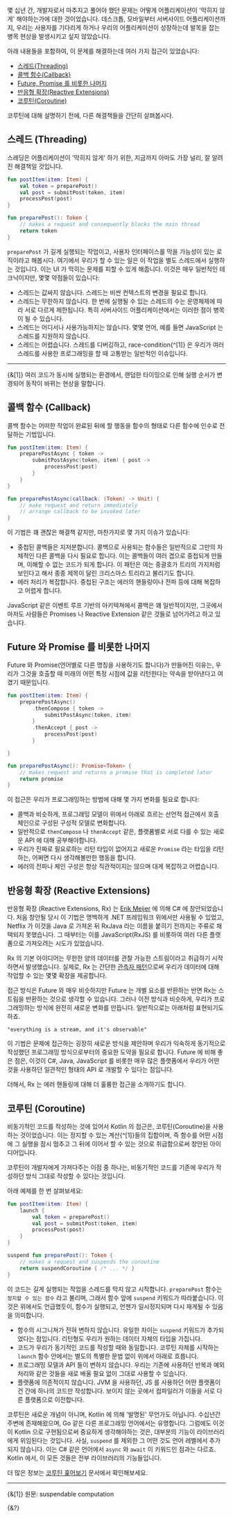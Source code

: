 몇 십년 간, 개발자로서 마추지고 풀어야 했던 문제는 어떻게 어플리케이션이 '막히지 않게' 해야하는가에 대한 것이었습니다.
데스크톱, 모바일부터 서버사이드 어플리케이션까지, 우리는 사용자를 기다리게 하거나 우리의 어플리케이션이 성장하는데 발목을 잡는 병목 현상을 발생시키고 싶지 않았습니다.

아래 내용들을 포함하여, 이 문제를 해결하는데 여러 가지 접근이 있었습니다:

- [스레드(Threading)](#스레드-Threading)
- [콜백 함수(Callback)](#콜백-함수-Callback)
- [Future, Promise 를 비롯한 나머지](#Future-와-Promise-를-비롯한-나머지)
- [반응형 확장(Reactive Extensions)](#반응형-확장-Reactive-Extensions)
- [코루틴(Coroutine)](#코루틴-Coroutine)

코루틴에 대해 설명하기 전에, 다른 해결책들을 간단히 살펴봅시다.

## 스레드 (Threading)
스레딩은 어플리케이션이 '막히지 않게' 하기 위한, 지금까지 아마도 가장 널리, 잘 알려진 해결책일 것입니다.

```kotlin
fun postItem(item: Item) {
    val token = preparePost()
    val post = submitPost(token, item)
    processPost(post)
}

fun preparePost(): Token {
    // makes a request and consequently blocks the main thread
    return token
}
```

`preparePost` 가 길게 실행되는 작업이고, 사용자 인터페이스를 막을 가능성이 있는 로직이라고 해봅시다. 
여기에서 우리가 할 수 있는 일은 이 작업을 별도 스레드에서 실행하는 것입니다.
이는 UI 가 막히는 문제를 피할 수 있게 해줍니다. 
이것은 매우 일반적인 테크닉이지만, 몇몇 약점들이 있습니다:

- 스레드는 값싸지 않습니다. 스레드는 비싼 컨텍스트의 변경을 필요로 합니다.
- 스레드는 무한하지 않습니다. 한 번에 실행될 수 있는 스레드의 수는 운영체제에 따라 서로 다르게 제한됩니다. 특히 서버사이드 어플리케이션에서는 이러한 점이 병목이 될 수 있습니다.
- 스레드는 어디서나 사용가능하지는 않습니다. 몇몇 언어, 예를 들면 JavaScript 는 스레드를 지원하지 않습니다.
- 스레드는 어렵습니다. 스레드를 디버깅하고, race-condition{^[1]} 은 우리가 여러 스레드를 사용한 프로그래밍을 할 때 고통받는 일반적인 이슈입니다.

---
{&[1]} 여러 코드가 동시에 실행되는 환경에서, 랜덤한 타이밍으로 인해 실행 순서가 변경되어 동작이 바뀌는 현상을 말합니다.

## 콜백 함수 (Callback)

콜백 함수는 어떠한 작업이 완료된 뒤에 할 행동을 함수의 형태로 다른 함수에 인수로 전달하는 기법입니다.

```kotlin
fun postItem(item: Item) {
    preparePostAsync { token ->
        submitPostAsync(token, item) { post ->
            processPost(post)
        }
    }
}

fun preparePostAsync(callback: (Token) -> Unit) {
    // make request and return immediately
    // arrange callback to be invoked later
}
```

이 기법은 꽤 괜찮은 해결책 같지만, 마찬가지로 몇 가지 이슈가 있습니다:

- 중첩된 콜백들은 지저분합니다. 콜백으로 사용되는 함수들은 일반적으로 그만의 자체적인 다른 콜백을 다시 필요로 합니다.
  이는 콜백들이 여러 겹으로 중첩되게 만들며, 이해할 수 없는 코드가 되게 합니다.
  이 패턴은 여는 중괄호가 트리의 가지처럼 보인다고 해서 종종 제목이 달린 크리스마스 트리라고 불리기도 합니다.
- 에러 처리가 복잡합니다. 중첩된 구조는 에러의 핸들링이나 전파 등에 대해 복잡하고 어렵게 합니다.

JavaScript 같은 이벤트 루프 기반의 아키텍쳐에서 콜백은 꽤 일반적이지만, 그곳에서 마저도 사람들은 Promises 나 Reactive Extension 같은 것들로 넘어가려고 하고 있습니다.  

## Future 와 Promise 를 비롯한 나머지

Future 와 Promise(언어별로 다른 명칭을 사용하기도 합니다)가 만들어진 이유는, 우리가 그것을 호출할 때 미래의 어떤 특정 시점에 값을 리턴한다는 약속을 받아낸다고 여겼기 때문입니다.
```kotlin
fun postItem(item: Item) {
    preparePostAsync()
        .thenCompose { token ->
            submitPostAsync(token, item)
        }
        .thenAccept { post ->
            processPost(post)
        }

}

fun preparePostAsync(): Promise<Token> {
    // makes request and returns a promise that is completed later
    return promise
}
```

이 접근은 우리가 프로그래밍하는 방법에 대해 몇 가지 변화를 필요로 합니다:

- 콜백과 비슷하게, 프로그래밍 모델이 위에서 아래로 흐르는 선언적 접근에서 호출 체인으로 구성된 구성적 모델로 변화합니다.
- 일반적으로 `thenCompose` 나 `thenAccept` 같은, 플랫폼별로 서로 다를 수 있는 새로운 API 에 대해 공부해야합니다.
- 우리가 진짜로 필요로하는 리턴 타입이 없어지고 새로운 `Promise` 라는 타입을 리턴하는, 어쩌면 다시 생각해볼만한 행동을 합니다.
- 에러의 전파나 체인 구성은 항상 직관적이지는 않으며 대게 복잡하고 어렵습니다.

## 반응형 확장 (Reactive Extensions)
반응형 확장 (Reactive Extensions, Rx) 는 [Erik Meijer](https://en.wikipedia.org/wiki/Erik_Meijer_(computer_scientist)) 에 의해 C# 에 창안되었습니다.
처음 창안될 당시 이 기법은 명백하게 .NET 프레임워크 위에서만 사용될 수 있었고, Netflix 가 이것을 Java 로 가져온 뒤 RxJava 라는 이름을 붙히기 전까지는 주류로 채택되지 못했습니다.
그 때부터는 이를 JavaScript(RxJS) 를 비롯하여 여러 다른 플랫폼으로 가져오려는 시도가 있었습니다.

Rx 의 기본 아이디어는 무한한 양의 데이터를 관찰 가능한 스트림이라고 취급하기 시작하면서 발생했습니다. 
실제로, Rx 는 간단한 [관측자 패턴](https://en.wikipedia.org/wiki/Observer_pattern)으로써 우리가 데이터에 대해 작업할 수 있는 몇몇 확장을 제공합니다.

접근 방식은 Future 와 매우 비슷하지만 Future 는 개별 요소를 반환하는 반면 Rx는 스트림을 반환하는 것으로 생각할 수 있습니다.
그러나 이전 방식과 비슷하게, 우리가 프로그래밍하는 방식에 완전히 새로운 변화를 만듭니다. 일반적으로는 아래처럼 표현되기도 하죠.

`"everything is a stream, and it's observable"`

이 기법은 문제에 접근하는 굉장히 새로운 방식을 제안하며 우리가 익숙하게 동기적으로 작성했던 프로그래밍 방식으로부터의 중요한 도약을 필요로 합니다.
Future 에 비해 좋은 점은, 이것이 C#, Java, JavaScript 를 비롯한 매우 많은 플랫폼에서 우리가 어떤 것을 사용하던 일관적인 형태의 API 로 개발할 수 있다는 점입니다.

더해서, Rx 는 에러 핸들링에 대해 더 훌륭한 접근을 소개하기도 합니다.

## 코루틴 (Coroutine)
비동기적인 코드를 작성하는 것에 있어서 Kotlin 의 접근은, 코루틴(Coroutine)을 사용하는 것이었습니다. 
이는 정지할 수 있는 계산{^[1]}들의 집합이며, 즉 함수를 어떤 시점에 그 실행을 잠시 멈추고 그 뒤에 이어서 할 수 있는 것으로 취급함으로써 창안된 아이디어입니다.

코루틴이 개발자에게 가져다주는 이점 중 하나는, 비동기적인 코드를 기존에 우리가 작성하던 방식 그대로 작성할 수 있다는 것입니다.

아래 예제를 한 번 살펴보세요:

```kotlin
fun postItem(item: Item) {
    launch {
        val token = preparePost()
        val post = submitPost(token, item)
        processPost(post)
    }
}

suspend fun preparePost(): Token {
    // makes a request and suspends the coroutine
    return suspendCoroutine { /* ... */ }
}
```

이 코드는 길게 실행되는 작업을 스레드를 막지 않고 시작합니다. `preparePost` 함수는 `정지할 수 있는 함수` 라고 불리며, 그래서 함수 앞에 `suspend` 키워드가 따라붙습니다.
이것은 위에서도 언급했듯이, 함수가 실행되고, 언젠가 일시정지되며 다시 재게될 수 있음을 의미합니다.

- 함수의 시그니쳐가 전혀 변하지 않습니다. 유일한 차이는 `suspend` 키워드가 추가되었다는 점입니다. 리턴형도 우리가 원하는 데이터 자체의 타입을 가집니다.
- 코드가 우리가 동기적인 코드를 작성할 때와 동일합니다. 코루틴 자체를 시작하는 `launch` 함수 안에서는 별도의 특별한 문법 없이 위에서 아래로 흐릅니다.
- 프로그래밍 모델과 API 들이 변하지 않습니다. 우리는 기존에 사용하던 반복과 예외 처리와 같은 것들을 새로 배울 필요 없이 그대로 사용할 수 있습니다.
- 플랫폼에 의존적이지 않습니다. JVM 을 사용하던, JS 를 사용하던 어떤 플랫폼이건 간에 하나의 코드만 작성합니다. 보이지 않는 곳에서 컴파일러가 이들을 서로 다른 플랫폼으로 이전합니다.

코루틴은 새로운 개념이 아니며, Kotlin 에 의해 '발명된' 무언가도 아닙니다. 수십년간 주변에 존재해왔으며, Go 같은 다른 프로그래밍 언어에서는 유명합니다. 
그럼에도 이것이 Kotlin 으로 구현됨으로써 중요하게 생각해야하는 것은, 대부분의 기능이 라이브러리에게 위임된다는 것입니다. 
사실, `suspend` 를 제외한 그 어떤 것도 언어 레벨에서 추가되지 않습니다. 이는 C# 같은 언어에서 `async` 와 `await` 이 키워드인 점과는 다르죠.
Kotlin 에서, 이 모든 것들은 전부 라이브러리의 기능들입니다.

더 많은 정보는 [코루틴 훑어보기](/docs/coroutines-overview.md) 문서에서 확인해보세요.

---
{&[1]} 원문: suspendable computation


{&?}
